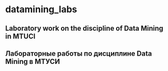 # datamining_labs
## Laboratory work on the discipline of Data Mining in MTUCI
## Лабораторные работы по дисциплине Data Mining в МТУСИ
